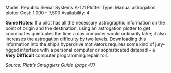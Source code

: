 Model: Republic Sienar Systems A-121 Plotter
Type: Manual astrogation plotter
Cost: 1,000 – 7,500
Availability: 4

**Game Notes:**
If a pilot has all the necessary astrographic information on the point of origin and the destination, using an astrogation plotter to get coordinates quintuples the time a nav computer would ordinarily take; it also increases the astrogation difficulty by two levels. Downloading this information into the ship’s hyperdrive motivators requires some kind of jury-rigged interface with a personal computer or sophisticated datapad – a **Very Difficult** computer programming/repair roll.

*Source: Platt’s Smugglers Guide (page 47)*